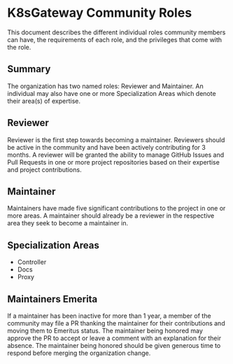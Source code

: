 # K8sGateway Community Roles

This document describes the different individual roles community members can have, the requirements of each role, and the privileges that come with the role.

## Summary

The organization has two named roles: Reviewer and Maintainer. An individual may also have one or more Specialization Areas which denote their area(s) of expertise.

## Reviewer

Reviewer is the first step towards becoming a maintainer. Reviewers should be active in the community and have been actively contributing for 3 months. A reviewer will be granted the ability to manage GitHub Issues and Pull Requests in one or more project repositories based on their expertise and project contributions.

## Maintainer

Maintainers have made five significant contributions to the project in one or more areas. A maintainer should already be a reviewer in the respective area they seek to become a maintainer in.

## Specialization Areas

- Controller
- Docs
- Proxy

## Maintainers Emerita

If a maintainer has been inactive for more than 1 year, a member of the community may file a PR thanking the maintainer for their contributions and moving them to Emeritus status. The maintainer being honored may approve the PR to accept or leave a comment with an explanation for their absence. The maintainer being honored should be given generous time to respond before merging the organization change.

